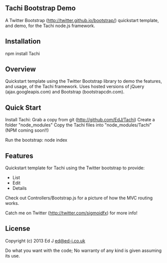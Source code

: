 ## Tachi Bootstrap Demo

A Twitter Bootstrap (http://twitter.github.io/bootstrap/) quickstart template, and demo, for the Tachi node.js framework.

## Installation

npm install Tachi

## Overview

Quickstart template using the Twitter Bootstrap library to demo the features, and usage, of the Tachi framework.
Uses hosted versions of jQuery (ajax.googleapis.com) and Bootstrap (bootstrapcdn.com).

## Quick Start

Install Tachi:
	Grab a copy from git (http://github.com/EdJ/Tachi)
	Create a folder "node_modules"
	Copy the Tachi files into "node_modules/Tachi"
	(NPM coming soon!!)

Run the bootstrap:
	node index

## Features

Quickstart template for Tachi using the Twitter bootstrap to provide:
* List
* Edit
* Details

Check out Controllers/Bootstrap.js for a picture of how the MVC routing works.

Catch me on Twitter (http://twitter.com/sigmoidfx) for more info!

## License

Copyright (c) 2013 Ed J <ed@ed-j.co.uk>

Do what you want with the code; No warranty of any kind is given assuming its use.
